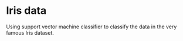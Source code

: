 # Iris data

Using support vector machine classifier to classify the data in the very famous Iris dataset.
